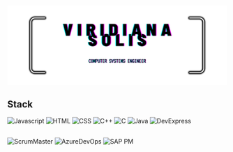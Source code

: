 ![Banner2](https://github.com/DianaSOLher/DianaSOLher/blob/2a8dd243f349821aeccd1cd69b2658ecc2d0022c/%26brie.png)

## Stack 

![Javascript](https://img.shields.io/badge/JavaScript-FFD700?style=for-the-badge) ![HTML](https://img.shields.io/badge/HTML-FF4500?style=for-the-badge) ![CSS](https://img.shields.io/badge/CSS-0000FF?style=for-the-badge) ![C++](https://img.shields.io/badge/C%2B%2B-6495ED?style=for-the-badge) ![C](https://img.shields.io/badge/C-000080?style=for-the-badge) ![Java](https://img.shields.io/badge/Java_21-4682B4?style=for-the-badge) ![DevExpress](https://img.shields.io/badge/Devexpress--C%23-FF8C00?style=for-the-badge)

<!--
Springboot
Angular 
React
Fusion360
-->




## 
![ScrumMaster](https://img.shields.io/badge/Scrum%20Master-8B008B?style=for-the-badge) ![AzureDevOps](https://img.shields.io/badge/Azure_DevOps-483D8B?style=for-the-badge) ![SAP PM](https://img.shields.io/badge/SAP_PM-808000?style=for-the-badge)


<!--
**DianaSOLher/DianaSOLher** is a ✨ _special_ ✨ repository because its `README.md` (this file) appears on your GitHub profile.

Here are some ideas to get you started:

- 🔭 I’m currently working on ...
- 🌱 I’m currently learning ...
- 👯 I’m looking to collaborate on ...
- 🤔 I’m looking for help with ...
- 💬 Ask me about ...
- 📫 How to reach me: ...
- 😄 Pronouns: ...
- ⚡ Fun fact: ...
-->
